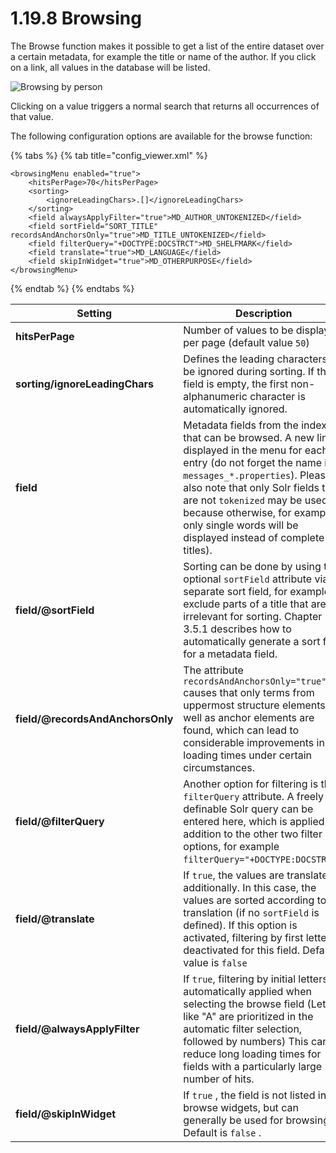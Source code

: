 # 1.19.8 Browsing

The Browse function makes it possible to get a list of the entire dataset over a certain metadata, for example the title or name of the author. If you click on a link, all values in the database will be listed.

![Browsing by person](../../../.gitbook/assets/conf\_1.19.8.png)

Clicking on a value triggers a normal search that returns all occurrences of that value.&#x20;

The following configuration options are available for the browse function:

{% tabs %}
{% tab title="config_viewer.xml" %}
```markup
<browsingMenu enabled="true">
    <hitsPerPage>70</hitsPerPage>
    <sorting>
        <ignoreLeadingChars>.[]</ignoreLeadingChars>
    </sorting>
    <field alwaysApplyFilter="true">MD_AUTHOR_UNTOKENIZED</field>
    <field sortField="SORT_TITLE" recordsAndAnchorsOnly="true">MD_TITLE_UNTOKENIZED</field>
    <field filterQuery="+DOCTYPE:DOCSTRCT">MD_SHELFMARK</field>
    <field translate="true">MD_LANGUAGE</field>
    <field skipInWidget="true">MD_OTHERPURPOSE</field>
</browsingMenu>
```
{% endtab %}
{% endtabs %}

| **Setting**                      | Description                                                                                                                                                                                                                                                                                                                               |
| -------------------------------- | ----------------------------------------------------------------------------------------------------------------------------------------------------------------------------------------------------------------------------------------------------------------------------------------------------------------------------------------- |
| **hitsPerPage**                  | Number of values to be displayed per page (default value `50`)                                                                                                                                                                                                                                                                            |
| **sorting/ignoreLeadingChars**   | Defines the leading characters to be ignored during sorting. If this field is empty, the first non-alphanumeric character is automatically ignored.                                                                                                                                                                                       |
| **field**                        | Metadata fields from the index that can be browsed. A new link is displayed in the menu for each entry (do not forget the name in `messages_*.properties`). Please also note that only Solr fields that are not `tokenized` may be used, because otherwise, for example, only single words will be displayed instead of complete titles). |
| **field/@sortField**             | Sorting can be done by using the optional `sortField` attribute via a separate sort field, for example to exclude parts of a title that are irrelevant for sorting. Chapter 3.5.1 describes how to automatically generate a sort field for a metadata field.                                                                              |
| **field/@recordsAndAnchorsOnly** | The attribute `recordsAndAnchorsOnly="true"` causes that only terms from uppermost structure elements as well as anchor elements are found, which can lead to considerable improvements in loading times under certain circumstances.                                                                                                     |
| **field/@filterQuery**           | Another option for filtering is the `filterQuery` attribute. A freely definable Solr query can be entered here, which is applied in addition to the other two filter options, for example `filterQuery="+DOCTYPE:DOCSTRCT"`.                                                                                                              |
| **field/@translate**             | If `true`, the values are translated additionally. In this case, the values are sorted according to the translation (if no `sortField` is defined). If this option is activated, filtering by first letter is deactivated for this field. Default value is `false`                                                                        |
| **field/@alwaysApplyFilter**     | If `true`, filtering by initial letters is automatically applied when selecting the browse field (Letters like "A" are prioritized in the automatic filter selection, followed by numbers) This can reduce long loading times for fields with a particularly large number of hits.                                                        |
| **field/@skipInWidget**          | If `true` , the field is not listed in the browse widgets, but can generally be used for browsing. Default is `false` .                                                                                                                                                                                                                   |
